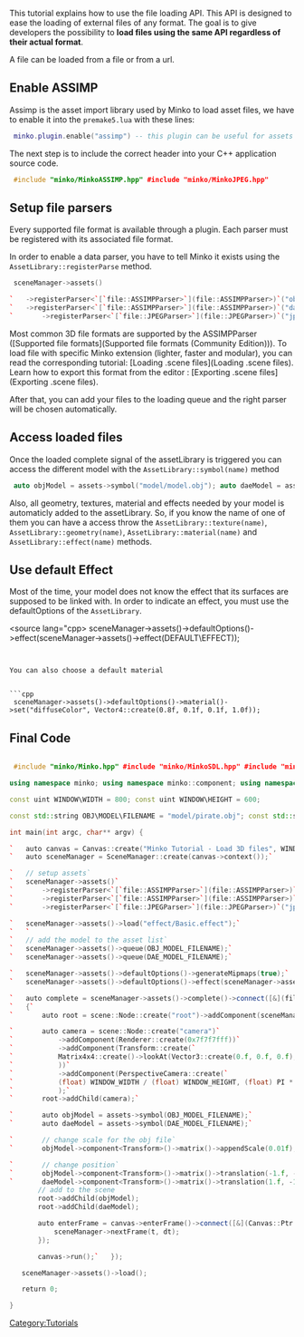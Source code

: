 This tutorial explains how to use the file loading API. This API is designed to ease the loading of external files of any format. The goal is to give developers the possibility to **load files using the same API regardless of their actual format**.

A file can be loaded from a file or from a url.

Enable ASSIMP
-------------

Assimp is the asset import library used by Minko to load asset files, we have to enable it into the `premake5.lua` with these lines:


```lua
 minko.plugin.enable("assimp") -- this plugin can be useful for assets that need to load jpeg files minko.plugin.enable("jpeg") 
```


The next step is to include the correct header into your C++ application source code.


```cpp
 #include "minko/MinkoASSIMP.hpp" #include "minko/MinkoJPEG.hpp" 
```


Setup file parsers
------------------

Every supported file format is available through a plugin. Each parser must be registered with its associated file format.

In order to enable a data parser, you have to tell Minko it exists using the `AssetLibrary::registerParse` method.


```cpp
 sceneManager->assets()

`   ->registerParser<`[`file::ASSIMPParser>`](file::ASSIMPParser>)`("obj")`
`   ->registerParser<`[`file::ASSIMPParser>`](file::ASSIMPParser>)`("dae")`
`       ->registerParser<`[`file::JPEGParser>`](file::JPEGParser>)`("jpg")`


```


Most common 3D file formats are supported by the ASSIMPParser ([Supported file formats](Supported file formats (Community Edition))). To load file with specific Minko extension (lighter, faster and modular), you can read the corresponding tutorial: [Loading .scene files](Loading .scene files). Learn how to export this format from the editor : [Exporting .scene files](Exporting .scene files).

After that, you can add your files to the loading queue and the right parser will be chosen automatically.

Access loaded files
-------------------

Once the loaded complete signal of the assetLibrary is triggered you can access the different model with the `AssetLibrary::symbol(name)` method


```cpp
 auto objModel = assets->symbol("model/model.obj"); auto daeModel = assets->symbol("model/model.dae"); 
```


Also, all geometry, textures, material and effects needed by your model is automaticly added to the assetLibrary. So, if you know the name of one of them you can have a access throw the `AssetLibrary::texture(name)`, `AssetLibrary::geometry(name)`, `AssetLibrary::material(name)` and `AssetLibrary::effect(name)` methods.

Use default Effect
------------------

Most of the time, your model does not know the effect that its surfaces are supposed to be linked with. In order to indicate an effect, you must use the defaultOptions of the `AssetLibrary`.

<source lang="cpp\> sceneManager->assets()->defaultOptions()->effect(sceneManager->assets()->effect(DEFAULT\EFFECT)); 
```


You can also choose a default material


```cpp
 sceneManager->assets()->defaultOptions()->material()->set("diffuseColor", Vector4::create(0.8f, 0.1f, 0.1f, 1.0f)); 
```


Final Code
----------


```cpp

 #include "minko/Minko.hpp" #include "minko/MinkoSDL.hpp" #include "minko/MinkoASSIMP.hpp" #include "minko/MinkoJPEG.hpp"

using namespace minko; using namespace minko::component; using namespace minko::math;

const uint WINDOW\WIDTH = 800; const uint WINDOW\HEIGHT = 600;

const std::string OBJ\MODEL\FILENAME = "model/pirate.obj"; const std::string DAE\MODEL\FILENAME = "model/pirate.dae";

int main(int argc, char** argv) {

`   auto canvas = Canvas::create("Minko Tutorial - Load 3D files", WINDOW_WIDTH, WINDOW_HEIGHT);`
`   auto sceneManager = SceneManager::create(canvas->context());`

`   // setup assets`
`   sceneManager->assets()`
`       ->registerParser<`[`file::ASSIMPParser>`](file::ASSIMPParser>)`("obj")`
`       ->registerParser<`[`file::ASSIMPParser>`](file::ASSIMPParser>)`("dae")`
`       ->registerParser<`[`file::JPEGParser>`](file::JPEGParser>)`("jpg");`

`   sceneManager->assets()->load("effect/Basic.effect");`
`   `
`   // add the model to the asset list`
`   sceneManager->assets()->queue(OBJ_MODEL_FILENAME);`
`   sceneManager->assets()->queue(DAE_MODEL_FILENAME);`

`   sceneManager->assets()->defaultOptions()->generateMipmaps(true);`
`   sceneManager->assets()->defaultOptions()->effect(sceneManager->assets()->effect("effect/Basic.effect"));`

`   auto complete = sceneManager->assets()->complete()->connect([&](file::AssetLibrary::Ptr assets)`
`   {`
`       auto root = scene::Node::create("root")->addComponent(sceneManager);`

`       auto camera = scene::Node::create("camera")`
`           ->addComponent(Renderer::create(0x7f7f7fff))`
`           ->addComponent(Transform::create(`
`           Matrix4x4::create()->lookAt(Vector3::create(0.f, 0.f, 0.f), Vector3::create(0.f, 0.f, 5.f))`
`           ))`
`           ->addComponent(PerspectiveCamera::create(`
`           (float) WINDOW_WIDTH / (float) WINDOW_HEIGHT, (float) PI * 0.25f, .1f, 1000.f)`
`           );`
`       root->addChild(camera);`

`       auto objModel = assets->symbol(OBJ_MODEL_FILENAME);`
`       auto daeModel = assets->symbol(DAE_MODEL_FILENAME);`

`       // change scale for the obj file`
`       objModel->component<Transform>()->matrix()->appendScale(0.01f);`

`       // change position`
`       objModel->component<Transform>()->matrix()->translation(-1.f, -1.f, 0.f);`
`       daeModel->component<Transform>()->matrix()->translation(1.f, -1.f, 0.f);`
       // add to the scene
       root->addChild(objModel);
       root->addChild(daeModel);

       auto enterFrame = canvas->enterFrame()->connect([&](Canvas::Ptr canvas, float t, float dt)
           sceneManager->nextFrame(t, dt);
       });

       canvas->run();`   });

   sceneManager->assets()->load();

   return 0;

} 

```


<Category:Tutorials>

